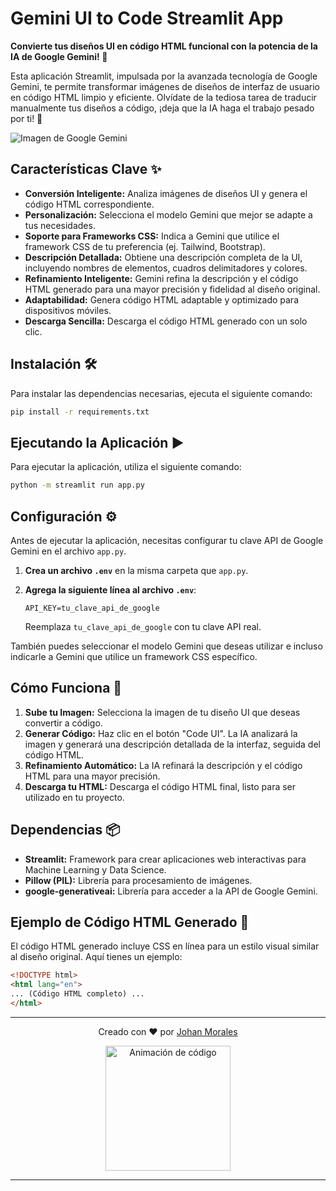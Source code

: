 # Gemini UI to Code Streamlit App

**Convierte tus diseños UI en código HTML funcional con la potencia de la IA de Google Gemini! 🚀**

Esta aplicación Streamlit, impulsada por la avanzada tecnología de Google Gemini, te permite transformar imágenes de diseños de interfaz de usuario en código HTML limpio y eficiente. Olvídate de la tediosa tarea de traducir manualmente tus diseños a código, ¡deja que la IA haga el trabajo pesado por ti! 🤖

![Imagen de Google Gemini](https://zenuradio.com/wp-content/uploads/2024/05/Gemini-scaled-1.jpg)

## Características Clave ✨

* **Conversión Inteligente:** Analiza imágenes de diseños UI y genera el código HTML correspondiente.
* **Personalización:** Selecciona el modelo Gemini que mejor se adapte a tus necesidades.
* **Soporte para Frameworks CSS:**  Indica a Gemini que utilice el framework CSS de tu preferencia (ej. Tailwind, Bootstrap).
* **Descripción Detallada:** Obtiene una descripción completa de la UI, incluyendo nombres de elementos,  cuadros delimitadores y colores.
* **Refinamiento Inteligente:** Gemini refina la descripción y el código HTML generado para una mayor precisión y  fidelidad al diseño original.
* **Adaptabilidad:** Genera código HTML adaptable y optimizado para dispositivos móviles.
* **Descarga Sencilla:** Descarga el código HTML generado con un solo clic.

## Instalación 🛠️

Para instalar las dependencias necesarias, ejecuta el siguiente comando:

```bash
pip install -r requirements.txt
```

## Ejecutando la Aplicación ▶️

Para ejecutar la aplicación, utiliza el siguiente comando:

```bash
python -m streamlit run app.py
```

## Configuración ⚙️

Antes de ejecutar la aplicación, necesitas configurar tu clave API de Google Gemini en el archivo `app.py`. 

1. **Crea un archivo `.env`** en la misma carpeta que `app.py`.
2. **Agrega la siguiente línea al archivo `.env`**:

   ```
   API_KEY=tu_clave_api_de_google
   ```

   Reemplaza `tu_clave_api_de_google` con tu clave API real.

También puedes seleccionar el modelo Gemini que deseas utilizar e incluso indicarle a Gemini que utilice un framework CSS específico.

## Cómo Funciona 🔄

1. **Sube tu Imagen:**  Selecciona la imagen de tu diseño UI que deseas convertir a código.
2. **Generar Código:** Haz clic en el botón "Code UI".  La IA analizará la imagen y generará una descripción detallada de la interfaz, seguida del código HTML.
3. **Refinamiento Automático:** La IA  refinará la descripción y el código HTML para una mayor precisión.
4. **Descarga tu HTML:** Descarga el código HTML final, listo para ser utilizado en tu proyecto.

## Dependencias 📦

* **Streamlit:**  Framework para crear aplicaciones web interactivas para Machine Learning y Data Science.
* **Pillow (PIL):**  Librería para procesamiento de imágenes.
* **google-generativeai:** Librería para acceder a la API de Google Gemini.

## Ejemplo de Código HTML Generado 📄

El código HTML generado incluye CSS en línea para un estilo visual similar al diseño original. Aquí tienes un ejemplo:

```html
<!DOCTYPE html>
<html lang="en">
... (Código HTML completo) ...
</html>
```

---

<div align="center">
  <p>Creado con ❤️ por <a href="https://github.com/JohanMorales211" target="_blank">Johan Morales</a></p>
  <img src="https://media.giphy.com/media/SWoSkN6DxTszq/giphy.gif" width="200" alt="Animación de código">
</div>

---
```
